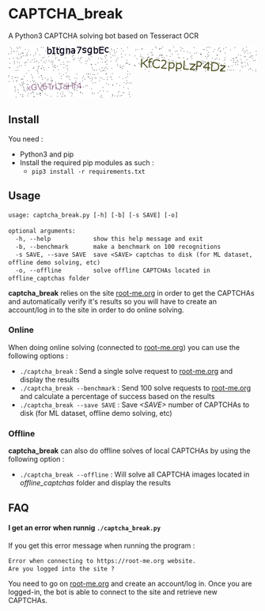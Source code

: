 # CAPTCHA_break

A Python3 CAPTCHA solving bot based on Tesseract OCR

![Image](./examples/bItgna7sgbEc.png "Example CAPTCHA")
![Image](examples/KfC2ppLzP4Dz.png "Example CAPTCHA")
![Image](examples/xGV6TrLTaHf4.png "Example CAPTCHA")


## Install

You need :

- Python3 and pip
- Install the required pip modules as such :
	+ `pip3 install -r requirements.txt`

## Usage
```
usage: captcha_break.py [-h] [-b] [-s SAVE] [-o]

optional arguments:
  -h, --help            show this help message and exit
  -b, --benchmark       make a benchmark on 100 recognitions
  -s SAVE, --save SAVE  save <SAVE> captchas to disk (for ML dataset, offline demo solving, etc)
  -o, --offline         solve offline CAPTCHAs located in offline_captchas folder
```
**captcha_break** relies on the site [root-me.org](https://root-me.org) in order to get the CAPTCHAs and automatically verify it's results so you will have to create an account/log in to the site in order to do online solving.

### Online

When doing online solving (connected to [root-me.org](https://root-me.org)) you can use the following options :

- `./captcha_break` : Send a single solve request to [root-me.org](https://root-me.org) and display the results
- `./captcha_break --benchmark` : Send 100 solve requests to [root-me.org](https://root-me.org) and calculate a percentage of success based on the results
- `./captcha_break --save SAVE` : Save *\<SAVE\>* number of CAPTCHAs to disk (for ML dataset, offline demo solving, etc)

### Offline

**captcha_break** can also do offline solves of local CAPTCHAs by using the following option :

- `./captcha_break --offline` : Will solve all CAPTCHA images located in *offline_captchas* folder and display the results

## FAQ

#### I get an error when runnig `./captcha_break.py`

If you get this error message when running the program :

```
Error when connecting to https://root-me.org website.
Are you logged into the site ?
```
You need to go on [root-me.org](https://root-me.org) and create an account/log in.
Once you are logged-in, the bot is able to connect to the site and retrieve new CAPTCHAs.